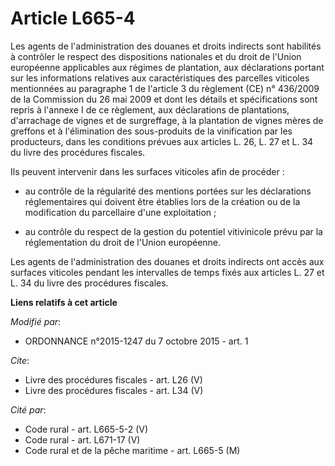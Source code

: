 # Article L665-4

Les agents de l'administration des douanes et droits indirects sont habilités à contrôler le respect des dispositions
nationales et du droit de l'Union européenne applicables aux régimes de plantation, aux déclarations portant sur les
informations relatives aux caractéristiques des parcelles viticoles mentionnées au paragraphe 1 de l'article 3 du règlement
(CE) n° 436/2009 de la Commission du 26 mai 2009 et dont les détails et spécifications sont repris à l'annexe I de ce
règlement, aux déclarations de plantations, d'arrachage de vignes et de surgreffage, à la plantation de vignes mères de
greffons et à l'élimination des sous-produits de la vinification par les producteurs, dans les conditions prévues aux
articles L. 26, L. 27 et L. 34 du livre des procédures fiscales. 

Ils peuvent intervenir dans les surfaces viticoles afin de procéder :

- au contrôle de la régularité des mentions portées sur les déclarations réglementaires qui doivent être établies lors de la
création ou de la modification du parcellaire d'une exploitation ;

- au contrôle du respect de la gestion du potentiel vitivinicole prévu par la réglementation du droit de l'Union européenne. 

Les agents de l'administration des douanes et droits indirects ont accès aux surfaces viticoles pendant les intervalles de
temps fixés aux articles L. 27 et L. 34 du livre des procédures fiscales.

**Liens relatifs à cet article**

_Modifié par_:

  - ORDONNANCE n°2015-1247 du 7 octobre 2015 - art. 1

_Cite_:

  - Livre des procédures fiscales - art. L26 (V)
  - Livre des procédures fiscales - art. L34 (V)

_Cité par_:

  - Code rural - art. L665-5-2 (V)
  - Code rural - art. L671-17 (V)
  - Code rural et  de la pêche maritime - art. L665-5 (M)
